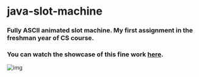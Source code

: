 # java-slot-machine
### Fully ASCII animated slot machine. My first assignment in the freshman year of CS course.
### You can watch the showcase of this fine work [here](https://www.youtube.com/watch?v=DWFs6aqknqw).

![img](https://github.com/Mekam1/java-slot-machine/assets/139581582/ab9ed900-c2b3-4f39-b29b-2f8269ed2047)

